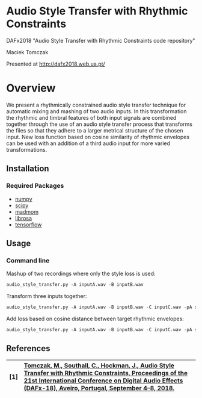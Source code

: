 # Audio Style Transfer with Rhythmic Constraints

DAFx2018 "Audio Style Transfer with Rhythmic Constraints code repository"

Maciek Tomczak

Presented at http://dafx2018.web.ua.pt/

# Overview
We present a rhythmically constrained audio style transfer technique for automatic mixing and mashing of two audio inputs. In this transformation the rhythmic and timbral features of both input signals are combined together through the use of an audio style transfer process that transforms the files so that they adhere to a larger metrical structure of the chosen input. New loss function based on cosine similarity of rhythmic envelopes can be used with an addition of a third audio input for more varied transformations.

## Installation
### Required Packages
* [numpy](https://www.numpy.org)
* [scipy](https://www.scipy.org) 
* [madmom](https://github.com/CPJKU/madmom)   
* [librosa](https://librosa.github.io)
* [tensorflow](https://www.tensorflow.org)  

## Usage
### Command line
Mashup of two recordings where only the style loss is used:
```Python
audio_style_transfer.py -A inputA.wav -B inputB.wav
```
Transform three inputs together:
```Python
audio_style_transfer.py -A inputA.wav -B inputB.wav -C inputC.wav -pA style 0.3 -pB style 0.3 -pC content 0.4
```
Add loss based on cosine distance between target rhythmic envelopes:
```Python
audio_style_transfer.py -A inputA.wav -B inputB.wav -C inputC.wav -pA style 0.3 -pB style 0.3 -pC content 0.4 -mode ODF -target_odf_pattern C
```

## References
| **[1]** |                  **[Tomczak, M., Southall, C., Hockman, J., Audio Style Transfer with Rhythmic Constraints,                    Proceedings of the 21st International Conference on Digital Audio Effects (DAFx-18), Aveiro, Portugal, September 4–8, 2018.](https://github.com/maciek-tomczak/audio-style-transfer-with-rhythmic-constraints/blob/master/paper.pdf)**|
| :---- | :--- |
